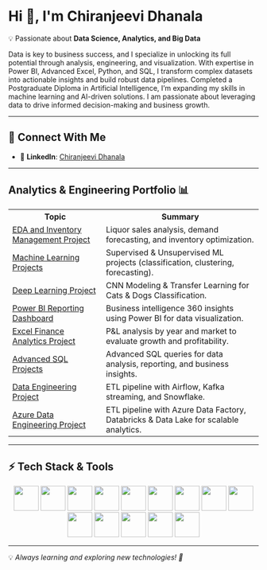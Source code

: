 # **Hi 👋, I'm Chiranjeevi Dhanala**  

💡 Passionate about **Data Science, Analytics, and Big Data**  

Data is key to business success, and I specialize in unlocking its full potential through analysis, engineering, and visualization. With expertise in Power BI, Advanced Excel, Python, and SQL, I transform complex datasets into actionable insights and build robust data pipelines. Completed a Postgraduate Diploma in Artificial Intelligence, I’m expanding my skills in machine learning and AI-driven solutions. I am passionate about leveraging data to drive informed decision-making and business growth.

---

## **🌟 Connect With Me**
- 🔗 **LinkedIn**: [Chiranjeevi Dhanala](https://www.linkedin.com/in/chiranjeevidhanala/)

---

</head>
<body>
    <!-- ✅ Added ID for Back to Top to work -->
    <h2 id="top">Analytics & Engineering Portfolio 📊</h2>
    <table>
        <tr>
            <th>Topic</th>
            <th>Summary</th>
        </tr>
        <tr>
            <td><a href="https://github.com/Chirudc/EDA_and_Inventory_Management" target="_blank">EDA and Inventory Management Project</a></td>
            <td>Liquor sales analysis, demand forecasting, and inventory optimization.</td>
        </tr>
        <tr>
            <td><a href="https://github.com/Chirudc/Machine_Learning" target="_blank">Machine Learning Projects</a></td>
            <td>Supervised & Unsupervised ML projects (classification, clustering, forecasting).</td>
        </tr>
        <tr>
            <td><a href="https://github.com/Chirudc/Deep_learning" target="_blank">Deep Learning Project</a></td>
            <td>CNN Modeling & Transfer Learning for Cats & Dogs Classification.</td>
        <tr>
        <tr>
            <td><a href="https://github.com/Chirudc/Power_BI_Dashboard_for_BI-360/tree/main" target="_blank">Power BI Reporting Dashboard</a></td>
            <td>Business intelligence 360 insights using Power BI for data visualization.</td>
        <tr>
        <tr>
            <td><a href="https://github.com/Chirudc/Excel_Financial_Analytics_Project" target="_blank">Excel Finance Analytics Project</a></td>
            <td>P&L analysis by year and market to evaluate growth and profitability.</td>
        <tr>
        <tr>
            <td><a href="https://github.com/Chirudc/Advanced_SQL_for_Business_Intelligence" target="_blank">Advanced SQL Projects</a></td>
            <td>Advanced SQL queries for data analysis, reporting, and business insights.</td>
        <tr>
        <tr>
            <td><a href="https://github.com/Chirudc/Data_Engineering" target="_blank">Data Engineering Project</a></td>
            <td>ETL pipeline with Airflow, Kafka streaming, and Snowflake.</td>
        <tr>
        <tr>
            <td><a href="https://github.com/Chirudc/End_to_End_Azure_Data_Engineering_Medallion_Architecture_Project">Azure Data Engineering Project</a></td>
            <td>ETL pipeline with Azure Data Factory, Databricks & Data Lake for scalable analytics.</td>
        <tr>
        </tr>
    </table>
    
</body>
</html>

---

## **⚡ Tech Stack & Tools**  
<p align="center">
  <img src="https://cdn.jsdelivr.net/gh/devicons/devicon/icons/python/python-original.svg" width="50" height="50"/>
  <img src="https://cdn.jsdelivr.net/gh/devicons/devicon/icons/numpy/numpy-original.svg" width="50" height="50"/>
  <img src="https://cdn.jsdelivr.net/gh/devicons/devicon/icons/scikitlearn/scikitlearn-original.svg" width="50" height="50"/>
  <img src="https://cdn.jsdelivr.net/gh/devicons/devicon/icons/vscode/vscode-original.svg" width="50" height="50"/>
  <img src="https://cdn.worldvectorlogo.com/logos/power-bi-1.svg" width="50" height="50"/>
  <img src="https://www.pcworld.com/wp-content/uploads/2023/04/microsoft_excel_logo_primary_resized2-100726640-orig-7.jpg?resize=1024%2C685&quality=50&strip=all" width="50" height="50"/>
  <img src="https://cdn.jsdelivr.net/gh/devicons/devicon/icons/mysql/mysql-original.svg" width="50" height="50"/>
  <img src="https://cdn.jsdelivr.net/gh/devicons/devicon/icons/microsoftsqlserver/microsoftsqlserver-plain.svg" width="50" height="50"/>
  <img src="https://cdn.jsdelivr.net/gh/devicons/devicon/icons/apachekafka/apachekafka-original.svg" width="50" height="50"/>
  <img src="https://cdn.jsdelivr.net/gh/devicons/devicon/icons/azure/azure-original.svg" width="50" height="50"/>
  <img src="https://cdn.jsdelivr.net/gh/devicons/devicon/icons/googlecloud/googlecloud-original.svg" width="50" height="50"/>
  <img src="https://cdn.jsdelivr.net/gh/devicons/devicon/icons/tensorflow/tensorflow-original.svg" width="50" height="50"/>
  <img src="https://cdn.jsdelivr.net/gh/devicons/devicon/icons/pytorch/pytorch-original.svg" width="50" height="50"/>
  <img src="https://cdn.jsdelivr.net/gh/devicons/devicon/icons/linux/linux-original.svg" width="50" height="50"/>
</p>

---

💡 *Always learning and exploring new technologies! 🚀*

